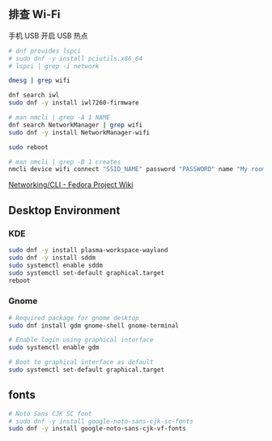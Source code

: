 ## 排查 Wi-Fi

手机 USB 开启 USB 热点

```bash
# dnf provides lspci
# sudo dnf -y install pciutils.x86_64
# lspci | grep -i network

dmesg | grep wifi

dnf search iwl
sudo dnf -y install iwl7260-firmware

# man nmcli | grep -A 1 NAME
dnf search NetworkManager | grep wifi
sudo dnf -y install NetworkManager-wifi

sudo reboot

# man nmcli | grep -B 1 creates
nmcli device wifi connect "SSID_NAME" password "PASSWORD" name "My room"
```

[Networking/CLI - Fedora Project Wiki](https://fedoraproject.org/wiki/Networking/CLI)

## Desktop Environment

### KDE

```bash
sudo dnf -y install plasma-workspace-wayland
sudo dnf -y install sddm
sudo systemctl enable sddm
sudo systemctl set-default graphical.target
reboot
```

### Gnome

```bash
# Required package for gnome desktop
sudo dnf install gdm gnome-shell gnome-terminal

# Enable login using graphical interface
sudo systemctl enable gdm

# Boot to graphical interface as default
sudo systemctl set-default graphical.target
```

## fonts

```bash
# Noto Sans CJK SC font
# sudo dnf -y install google-noto-sans-cjk-sc-fonts
sudo dnf -y install google-noto-sans-cjk-vf-fonts
```
